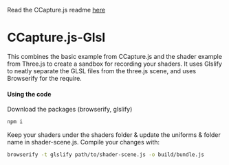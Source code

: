 Read the CCapture.js readme [here](https://github.com/spite/ccapture.js/)

# CCapture.js-Glsl

This combines the basic example from CCapture.js and the shader example from Three.js to create a sandbox for recording your shaders. It uses Glslify to neatly separate the GLSL files from the three.js scene, and uses Browserify for the require.

#### Using the code ####

Download the packages (browserify, glslify)
```bash
npm i
```
Keep your shaders under the shaders folder & update the uniforms & folder name in shader-scene.js. Compile your changes with:

```bash
browserify -t glslify path/to/shader-scene.js -o build/bundle.js
```
